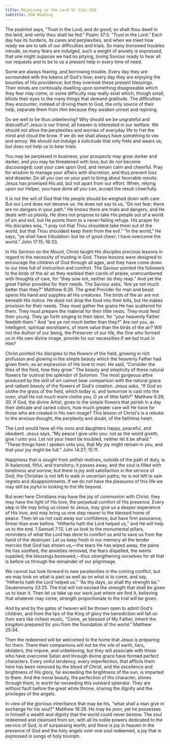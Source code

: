 ```yaml
---
title: Rejoicing in the Lord SC 121c-126
subtitle: EGW Reading
---
```


The psalmist says, “Trust in the Lord, and do good; so shalt thou dwell in the land, and verily thou shalt be fed.” Psalm 37:3. “Trust in the Lord.” Each day has its burdens, its cares and perplexities; and when we meet how ready we are to talk of our difficulties and trials. So many borrowed troubles intrude, so many fears are indulged, such a weight of anxiety is expressed, that one might suppose we had no pitying, loving Saviour ready to hear all our requests and to be to us a present help in every time of need.

Some are always fearing, and borrowing trouble. Every day they are surrounded with the tokens of God's love; every day they are enjoying the bounties of His providence; but they overlook these present blessings. Their minds are continually dwelling upon something disagreeable which they fear may come; or some difficulty may really exist which, though small, blinds their eyes to the many things that demand gratitude. The difficulties they encounter, instead of driving them to God, the only source of their help, separate them from Him because they awaken unrest and repining.

Do we well to be thus unbelieving? Why should we be ungrateful and distrustful? Jesus is our friend; all heaven is interested in our welfare. We should not allow the perplexities and worries of everyday life to fret the mind and cloud the brow. If we do we shall always have something to vex and annoy. We should not indulge a solicitude that only frets and wears us, but does not help us to bear trials.

You may be perplexed in business; your prospects may grow darker and darker, and you may be threatened with loss; but do not become discouraged; cast your care upon God, and remain calm and cheerful. Pray for wisdom to manage your affairs with discretion, and thus prevent loss and disaster. Do all you can on your part to bring about favorable results. Jesus has promised His aid, but not apart from our effort. When, relying upon our Helper, you have done all you can, accept the result cheerfully.

It is not the will of God that His people should be weighed down with care. But our Lord does not deceive us. He does not say to us, “Do not fear; there are no dangers in your path.” He knows there are trials and dangers, and He deals with us plainly. He does not propose to take His people out of a world of sin and evil, but He points them to a never-failing refuge. His prayer for His disciples was, “I pray not that Thou shouldest take them out of the world, but that Thou shouldest keep them from the evil.” “In the world,” He says, “ye shall have tribulation: but be of good cheer; I have overcome the world.” John 17:15; 16:33.

In His Sermon on the Mount, Christ taught His disciples precious lessons in regard to the necessity of trusting in God. These lessons were designed to encourage the children of God through all ages, and they have come down to our time full of instruction and comfort. The Saviour pointed His followers to the birds of the air as they warbled their carols of praise, unencumbered with thoughts of care, for “they sow not, neither do they reap.” And yet the great Father provides for their needs. The Saviour asks, “Are ye not much better than they?” Matthew 6:26. The great Provider for man and beast opens His hand and supplies all His creatures. The birds of the air are not beneath His notice. He does not drop the food into their bills, but He makes provision for their needs. They must gather the grains He has scattered for them. They must prepare the material for their little nests. They must feed their young. They go forth singing to their labor, for “your heavenly Father feedeth them.” And “are ye not much better than they?” Are not you, as intelligent, spiritual worshipers, of more value than the birds of the air? Will not the Author of our being, the Preserver of our life, the One who formed us in His own divine image, provide for our necessities if we but trust in Him?

Christ pointed His disciples to the flowers of the field, growing in rich profusion and glowing in the simple beauty which the heavenly Father had given them, as an expression of His love to man. He said, “Consider the lilies of the field, how they grow.” The beauty and simplicity of these natural flowers far outrival the splendor of Solomon. The most gorgeous attire produced by the skill of art cannot bear comparison with the natural grace and radiant beauty of the flowers of God's creation. Jesus asks, “If God so clothe the grass of the field, which today is, and tomorrow is cast into the oven, shall He not much more clothe you, O ye of little faith?” Matthew 6:28, 30. If God, the divine Artist, gives to the simple flowers that perish in a day their delicate and varied colors, how much greater care will He have for those who are created in His own image? This lesson of Christ's is a rebuke to the anxious thought, the perplexity and doubt, of the faithless heart.

The Lord would have all His sons and daughters happy, peaceful, and obedient. Jesus says, “My peace I give unto you: not as the world giveth, give I unto you. Let not your heart be troubled, neither let it be afraid.” “These things have I spoken unto you, that My joy might remain in you, and that your joy might be full.” John 14:27; 15:11.

Happiness that is sought from selfish motives, outside of the path of duty, is ill-balanced, fitful, and transitory; it passes away, and the soul is filled with loneliness and sorrow; but there is joy and satisfaction in the service of God; the Christian is not left to walk in uncertain paths; he is not left to vain regrets and disappointments. If we do not have the pleasures of this life we may still be joyful in looking to the life beyond.

But even here Christians may have the joy of communion with Christ; they may have the light of His love, the perpetual comfort of His presence. Every step in life may bring us closer to Jesus, may give us a deeper experience of His love, and may bring us one step nearer to the blessed home of peace. Then let us not cast away our confidence, but have firm assurance, firmer than ever before. “Hitherto hath the Lord helped us,” and He will help us to the end. 1 Samuel 7:12. Let us look to the monumental pillars, reminders of what the Lord has done to comfort us and to save us from the hand of the destroyer. Let us keep fresh in our memory all the tender mercies that God has shown us,—the tears He has wiped away, the pains He has soothed, the anxieties removed, the fears dispelled, the wants supplied, the blessings bestowed,—thus strengthening ourselves for all that is before us through the remainder of our pilgrimage.

We cannot but look forward to new perplexities in the coming conflict, but we may look on what is past as well as on what is to come, and say, “Hitherto hath the Lord helped us.” “As thy days, so shall thy strength be.” Deuteronomy 33:25. The trial will not exceed the strength that shall be given us to bear it. Then let us take up our work just where we find it, believing that whatever may come, strength proportionate to the trial will be given.

And by and by the gates of heaven will be thrown open to admit God's children, and from the lips of the King of glory the benediction will fall on their ears like richest music, “Come, ye blessed of My Father, inherit the kingdom prepared for you from the foundation of the world.” Matthew 25:34.

Then the redeemed will be welcomed to the home that Jesus is preparing for them. There their companions will not be the vile of earth, liars, idolaters, the impure, and unbelieving; but they will associate with those who have overcome Satan and through divine grace have formed perfect characters. Every sinful tendency, every imperfection, that afflicts them here has been removed by the blood of Christ, and the excellence and brightness of His glory, far exceeding the brightness of the sun, is imparted to them. And the moral beauty, the perfection of His character, shines through them, in worth far exceeding this outward splendor. They are without fault before the great white throne, sharing the dignity and the privileges of the angels.

In view of the glorious inheritance that may be his, “what shall a man give in exchange for his soul?” Matthew 16:26. He may be poor, yet he possesses in himself a wealth and dignity that the world could never bestow. The soul redeemed and cleansed from sin, with all its noble powers dedicated to the service of God, is of surpassing worth; and there is joy in heaven in the presence of God and the holy angels over one soul redeemed, a joy that is expressed in songs of holy triumph.